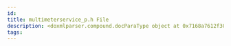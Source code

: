 ```yaml
---
id: 
title: multimeterservice_p.h File
description: <doxmlparser.compound.docParaType object at 0x7168a7612f30>
tags:
---
```


